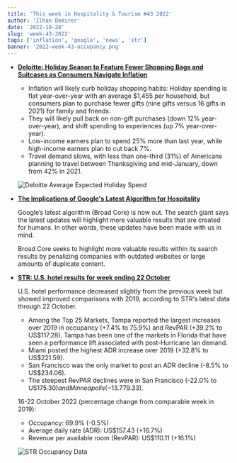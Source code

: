 ```yaml
---
title: 'This week in Hospitality & Tourism #43 2022'
author: 'Ilhan Demirer'
date: '2022-10-28'
slug: 'week-43-2022'
tags: ['inflation', 'google', 'news', 'str']
banner: '2022-week-43-occupancy.png'
---
```


- **[Deloitte: Holiday Season to Feature Fewer Shopping Bags and Suitcases as Consumers Navigate Inflation](https://www.hospitalitynet.org/news/4113106.html)**

  - Inflation will likely curb holiday shopping habits: Holiday spending is flat year-over-year with an average $1,455 per household, but consumers plan to purchase fewer gifts (nine gifts versus 16 gifts in 2021) for family and friends.
  - They will likely pull back on non-gift purchases (down 12% year-over-year), and shift spending to experiences (up 7% year-over-year).
  - Low-income earners plan to spend 25% more than last year, while high-income earners plan to cut back 7%.
  - Travel demand slows, with less than one-third (31%) of Americans planning to travel between Thanksgiving and mid-January, down from 42% in 2021.

  ![Deloitte Average Expected Holiday Spend](/images/blogimages/2022-week-43-average-expexted-holiday-spend.jpg)

- **[The Implications of Google's Latest Algorithm for Hospitality](https://hospitalitytech.com/implications-googles-latest-algorithm-hospitality)**

  Google’s latest algorithm (Broad Core) is now out. The search giant says the latest updates will highlight more valuable results that are created for humans. In other words, these updates have been made with us in mind.

  Broad Core seeks to highlight more valuable results within its search results by penalizing companies with outdated websites or large amounts of duplicate content.

- **[STR: U.S. hotel results for week ending 22 October](https://str.com/press-release/str-us-hotel-results-week-ending-22-october)**

  U.S. hotel performance decreased slightly from the previous week but showed improved comparisons with 2019, according to STR‘s latest data through 22 October.

  - Among the Top 25 Markets, Tampa reported the largest increases over 2019 in occupancy (+7.4% to 75.9%) and RevPAR (+39.2% to US$117.28). Tampa has been one of the markets in Florida that have seen a performance lift associated with post-Hurricane Ian demand.
  - Miami posted the highest ADR increase over 2019 (+32.8% to US$221.59).
  - San Francisco was the only market to post an ADR decline (-8.5% to US$234.06).
  - The steepest RevPAR declines were in San Francisco (-22.0% to US$175.30) and Minneapolis (-13.7% to US$79.33).

  16-22 October 2022 (percentage change from comparable week in 2019):

  - Occupancy: 69.9% (-0.5%)
  - Average daily rate (ADR): US$157.43 (+16.7%)
  - Revenue per available room (RevPAR): US$110.11 (+16.1%)

  ![STR Occupancy Data](/images/blogimages/2022-week-43-occupancy.png)
